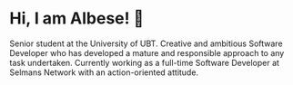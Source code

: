 <h1>Hi, I am Albese! 👋</h1>

Senior student at the University of UBT. Creative and ambitious Software Developer who has developed a mature and responsible approach to any task undertaken. 
Currently working as a full-time Software Developer at Selmans Network with an action-oriented attitude.
